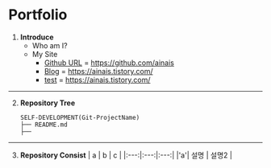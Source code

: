 # Portfolio
1. **Introduce**
    - Who am I?
    - My Site
        - [Github URL](https://github.com/ainais) = <https://github.com/ainais>
        - [Blog](https://ainais.tistory.com/) = <https://ainais.tistory.com/>
        - [test](https://ainais.tistory.com/) = <https://ainais.tistory.com/>
---
2. **Repository Tree**
    ```
    SELF-DEVELOPMENT(Git-ProjectName)
    ├── README.md
    ├── 
    ```
---
3. **Repository Consist**
    | a | b | c |
    |:---:|:---:|:---:|
    |'a'| 설명 | 설명2 |